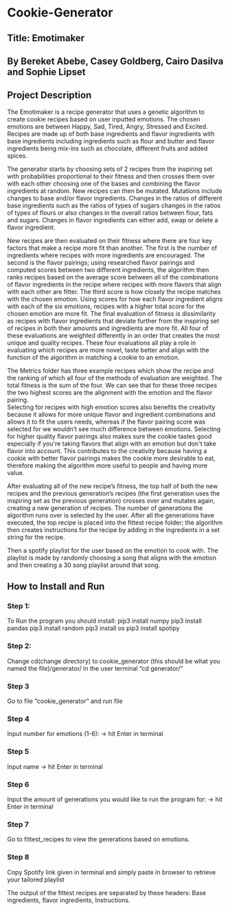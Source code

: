 # Cookie-Generator
## Title: Emotimaker
## By Bereket Abebe, Casey Goldberg, Cairo Dasilva and Sophie Lipset
## Project Description
The Emotimaker is a recipe generator that uses a genetic algorithm to create 
cookie recipes based on user inputted emotions. The chosen emotions are between
Happy, Sad, Tired, Angry, Stressed and Excited. Recipes are made up of both
base ingredients and flavor ingredients with base ingredients including
ingredients such as flour and butter and flavor ingredients being mix-ins
such as chocolate, different fruits and added spices. 


The generator starts by choosing sets of 2 recipes from the inspiring set with
probabilities proportional to their fitness and then crosses them over with 
each other choosing one of the bases and combining the flavor ingredients at
random. New recipes can then be mutated. Mutations include changes to base
and/or flavor ingredients. Changes in the ratios of different base 
ingredients such as the ratios of types of sugars changes in the ratios of 
types of flours or also changes in the overall ratios between flour, fats 
and sugars. Changes in flavor ingredients can either add, swap or delete a
flavor ingredient. 


New recipes are then evaluated on their fitness where there are four key 
factors that make a recipe more fit than another. The first is the number of
ingredients where recipes with more ingredients are encouraged. The second is 
the flavor pairings; using researched flavor pairings and computed scores 
between two different ingredients, the algorithm then ranks recipes based on 
the average score between all of the combinations of flavor ingredients in the 
recipe where recipes with more flavors that align with each other are fitter. 
The third score is how closely the recipe matches with the chosen emotion. 
Using scores for how each flavor ingredient aligns with each of the six 
emotions, recipes with a higher total score for the chosen emotion are more 
fit. The final evaluation of fitness is dissimilarity as recipes with flavor 
ingredients that deviate further from the inspiring set of recipes in both 
their amounts and ingredients are more fit. All four of these evaluations are 
weighted differently in an order that creates the most unique and quality 
recipes. These four evaluations all play a role in evaluating which recipes are 
more novel, taste better and align with the function of the algorithm in 
matching a cookie to an emotion. 

The Metrics folder has three example recipes which show the recipe and the 
ranking of which all four of the methods of evaluation are weighted. The total 
fitness is the sum of the four. We can see that for these three recipes the two 
highest scores are the alignment with the emotion and the flavor pairing.  
Selecting for recipes with high emotion scores also benefits the creativity 
because it allows for more unique flavor and ingredient combinations and allows 
it to fit the users needs, whereas if the flavor pairing score was selected for 
we wouldn’t see much difference between emotions. Selecting for higher quality 
flavor pairings also makes sure the cookie tastes good especially if you're 
taking flavors that align with an emotion but don't take flavor into account. 
This contributes to the creativity because having a cookie with better flavor 
pairings makes the cookie more desirable to eat, therefore making the algorithm 
more useful to people and having more value.


After evaluating all of the new recipe’s fitness, the top half of both the new 
recipes and the previous generation’s recipes (the first generation uses the 
inspiring set as the previous generation) crosses over and mutates again, 
creating a new generation of recipes. The number of generations the algorithm 
runs over is selected by the user.
After all the generations have executed, the top recipe is placed into the 
fittest recipe folder; the algorithm then creates instructions for the recipe 
by adding in the ingredients in a set string for the recipe.


Then a spotify playlist for the user based on the emotion to cook with. The 
playlist is made by randomly choosing a song that aligns with the emotion and 
then creating a 30 song playlist around that song. 


## How to Install and Run
### Step 1:
To Run the program you should install:
pip3 install numpy 
pip3 install pandas
pip3 install random
pip3 install os
pip3 install spotipy 


### Step 2: 
Change cd(change directory) to cookie_generator (this should be what you named 
the file)/generator/ in the user terminal
“cd generator/”


### Step 3 
Go to file “cookie_generator” and run file


### Step 4
Input number for emotions (1-6): -> hit Enter in terminal


### Step 5 
Input name -> hit Enter in terminal 


### Step 6
Input the amount of generations you would like to run the program for: -> hit 
Enter in terminal 


### Step 7 
Go to fittest_recipes to view the generations based on emotions. 


### Step 8 
Copy Spotify link given in terminal and simply paste in browser to retrieve 
your tailored playlist 



The output of the fittest recipes are separated by these headers: Base 
ingredients, flavor ingredients, Instructions. 







